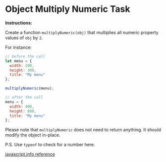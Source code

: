 # Object Multiply Numeric Task

<b>Instructions:</b>

Create a function `multiplyNumeric(obj)` that multiplies all numeric property values of `obj` by `2`.

For instance: 
```js
// before the call
let menu = {
  width: 200,
  height: 300,
  title: "My menu"
};

multiplyNumeric(menu);

// after the call
menu = {
  width: 400,
  height: 600,
  title: "My menu"
};
```

Please note that `multiplyNumeric` does not need to return anything. It should modify the object in-place.

P.S. Use `typeof` to check for a number here.

[javascript.info reference](https://javascript.info/task/multiply-numeric)